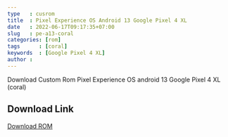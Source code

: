 ```yaml
---
type   : cusrom
title  : Pixel Experience OS Android 13 Google Pixel 4 XL
date   : 2022-06-17T09:17:35+07:00
slug   : pe-a13-coral
categories: [rom]
tags      : [coral]
keywords  : [Google Pixel 4 XL]
author :
---
```


Download Custom Rom Pixel Experience OS android 13 Google Pixel 4 XL (coral)


## Download Link
[Download ROM](https://get.pixelexperience.org/coral)
